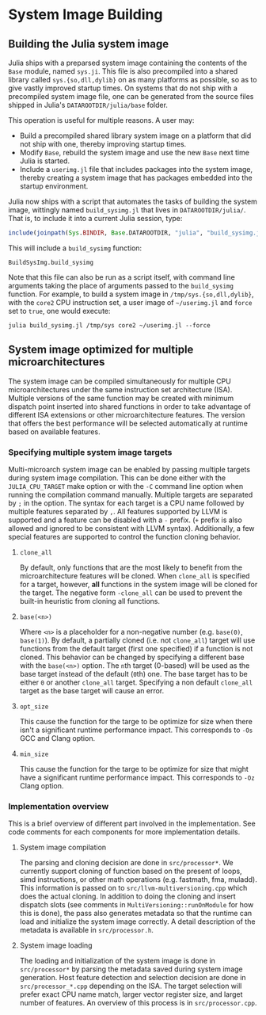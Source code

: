 # System Image Building

## Building the Julia system image

Julia ships with a preparsed system image containing the contents of the `Base` module, named `sys.ji`. This file is also precompiled into a shared library called `sys.{so,dll,dylib}` on as many platforms as possible, so as to give vastly improved startup times. On systems that do not ship with a precompiled system image file, one can be generated from the source files shipped in Julia's `DATAROOTDIR/julia/base` folder.

This operation is useful for multiple reasons. A user may:

* Build a precompiled shared library system image on a platform that did not ship with one, thereby improving startup times.
* Modify `Base`, rebuild the system image and use the new `Base` next time Julia is started.
* Include a `userimg.jl` file that includes packages into the system image, thereby creating a system image that has packages embedded into the startup environment.

Julia now ships with a script that automates the tasks of building the system image, wittingly named `build_sysimg.jl` that lives in `DATAROOTDIR/julia/`. That is, to include it into a current Julia session, type:

```julia
include(joinpath(Sys.BINDIR, Base.DATAROOTDIR, "julia", "build_sysimg.jl"))
```

This will include a `build_sysimg` function:

```@docs
BuildSysImg.build_sysimg
```

Note that this file can also be run as a script itself, with command line arguments taking the place of arguments passed to the `build_sysimg` function. For example, to build a system image in `/tmp/sys.{so,dll,dylib}`, with the `core2` CPU instruction set, a user image of `~/userimg.jl` and `force` set to `true`, one would execute:

    julia build_sysimg.jl /tmp/sys core2 ~/userimg.jl --force
    

## System image optimized for multiple microarchitectures

The system image can be compiled simultaneously for multiple CPU microarchitectures under the same instruction set architecture (ISA). Multiple versions of the same function may be created with minimum dispatch point inserted into shared functions in order to take advantage of different ISA extensions or other microarchitecture features. The version that offers the best performance will be selected automatically at runtime based on available features.

### Specifying multiple system image targets

Multi-microarch system image can be enabled by passing multiple targets during system image compilation. This can be done either with the `JULIA_CPU_TARGET` make option or with the `-C` command line option when running the compilation command manually. Multiple targets are separated by `;` in the option. The syntax for each target is a CPU name followed by multiple features separated by `,`. All features supported by LLVM is supported and a feature can be disabled with a `-` prefix. (`+` prefix is also allowed and ignored to be consistent with LLVM syntax). Additionally, a few special features are supported to control the function cloning behavior.

1. `clone_all`
    
    By default, only functions that are the most likely to benefit from the microarchitecture features will be cloned. When `clone_all` is specified for a target, however, **all** functions in the system image will be cloned for the target. The negative form `-clone_all` can be used to prevent the built-in heuristic from cloning all functions.

2. `base(<n>)`
    
    Where `<n>` is a placeholder for a non-negative number (e.g. `base(0)`, `base(1)`). By default, a partially cloned (i.e. not `clone_all`) target will use functions from the default target (first one specified) if a function is not cloned. This behavior can be changed by specifying a different base with the `base(<n>)` option. The `n`th target (0-based) will be used as the base target instead of the default (`0`th) one. The base target has to be either `0` or another `clone_all` target. Specifying a non default `clone_all` target as the base target will cause an error.

3. `opt_size`
    
    This cause the function for the targe to be optimize for size when there isn't a significant runtime performance impact. This corresponds to `-Os` GCC and Clang option.

4. `min_size`
    
    This cause the function for the targe to be optimize for size that might have a significant runtime performance impact. This corresponds to `-Oz` Clang option.

### Implementation overview

This is a brief overview of different part involved in the implementation. See code comments for each components for more implementation details.

1. System image compilation
    
    The parsing and cloning decision are done in `src/processor*`. We currently support cloning of function based on the present of loops, simd instructions, or other math operations (e.g. fastmath, fma, muladd). This information is passed on to `src/llvm-multiversioning.cpp` which does the actual cloning. In addition to doing the cloning and insert dispatch slots (see comments in `MultiVersioning::runOnModule` for how this is done), the pass also generates metadata so that the runtime can load and initialize the system image correctly. A detail description of the metadata is available in `src/processor.h`.

2. System image loading
    
    The loading and initialization of the system image is done in `src/processor*` by parsing the metadata saved during system image generation. Host feature detection and selection decision are done in `src/processor_*.cpp` depending on the ISA. The target selection will prefer exact CPU name match, larger vector register size, and larget number of features. An overview of this process is in `src/processor.cpp`.